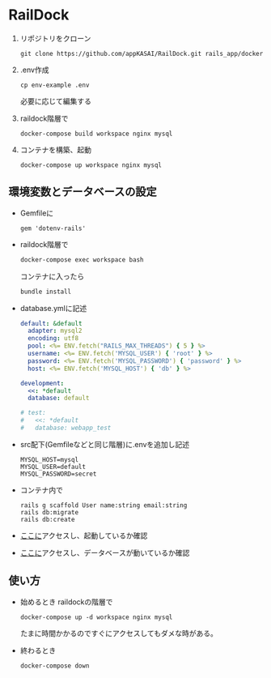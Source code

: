 # RailDock

1. リポジトリをクローン
   
   ```
   git clone https://github.com/appKASAI/RailDock.git rails_app/docker
   ```
   
2. .env作成
   ```
   cp env-example .env
   ```
   必要に応じて編集する
   
3. raildock階層で

   ```
   docker-compose build workspace nginx mysql
   ```

4. コンテナを構築、起動

   ```
   docker-compose up workspace nginx mysql
   ```


## 環境変数とデータベースの設定

- Gemfileに

  ```Gemfile:Gemfile
  gem 'dotenv-rails'
  ```

- raildock階層で

  ```bash
  docker-compose exec workspace bash
  ```

  コンテナに入ったら

  ```bash
  bundle install
  ```

- database.ymlに記述

  ```yml:database.yml
  default: &default
    adapter: mysql2
    encoding: utf8
    pool: <%= ENV.fetch("RAILS_MAX_THREADS") { 5 } %>
    username: <%= ENV.fetch('MYSQL_USER') { 'root' } %>
    password: <%= ENV.fetch('MYSQL_PASSWORD') { 'password' } %>
    host: <%= ENV.fetch('MYSQL_HOST') { 'db' } %>
  
  development:
    <<: *default
    database: default
  
  # test:
  #   <<: *default
  #   database: webapp_test
  ```

- src配下(Gemfileなどと同じ階層)に.envを追加し記述

  ```txt:.env
  MYSQL_HOST=mysql
  MYSQL_USER=default
  MYSQL_PASSWORD=secret
  ```

- コンテナ内で

  ```
  rails g scaffold User name:string email:string
  rails db:migrate
  rails db:create
  ```

- [ここに](http:/localhost)アクセスし、起動しているか確認

- [ここに](http:/localhost/users)アクセスし、データベースが動いているか確認



## 使い方

- 始めるとき raildockの階層で

  ```
  docker-compose up -d workspace nginx mysql
  ```

  たまに時間かかるのですぐにアクセスしてもダメな時がある。

- 終わるとき

  ```
  docker-compose down
  ```

  
